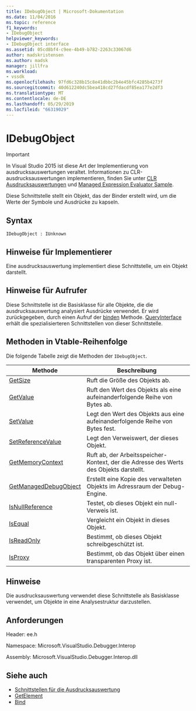 ```yaml
---
title: IDebugObject | Microsoft-Dokumentation
ms.date: 11/04/2016
ms.topic: reference
f1_keywords:
- IDebugObject
helpviewer_keywords:
- IDebugObject interface
ms.assetid: 05cd8bf4-c9ee-4b49-b782-2263c33067d6
author: madskristensen
ms.author: madsk
manager: jillfra
ms.workload:
- vssdk
ms.openlocfilehash: 97fd6c328b15c8e41dbbc2b4e45bfc4285b4273f
ms.sourcegitcommit: 40d612240dc5bea418cd27fdacdf85ea177e2df3
ms.translationtype: MT
ms.contentlocale: de-DE
ms.lasthandoff: 05/29/2019
ms.locfileid: "66319029"
---
```

# <a name="idebugobject"></a>IDebugObject
> [!IMPORTANT]
> In Visual Studio 2015 ist diese Art der Implementierung von ausdrucksauswertungen veraltet. Informationen zu CLR-ausdrucksauswertungen implementieren, finden Sie unter [CLR Ausdrucksauswertungen](https://github.com/Microsoft/ConcordExtensibilitySamples/wiki/CLR-Expression-Evaluators) und [Managed Expression Evaluator Sample](https://github.com/Microsoft/ConcordExtensibilitySamples/wiki/Managed-Expression-Evaluator-Sample).

 Diese Schnittstelle stellt ein Objekt, das der Binder erstellt wird, um die Werte der Symbole und Ausdrücke zu kapseln.

## <a name="syntax"></a>Syntax

```
IDebugObject : IUnknown
```

## <a name="notes-for-implementers"></a>Hinweise für Implementierer
 Eine ausdrucksauswertung implementiert diese Schnittstelle, um ein Objekt darstellt.

## <a name="notes-for-callers"></a>Hinweise für Aufrufer
 Diese Schnittstelle ist die Basisklasse für alle Objekte, die die ausdrucksauswertung analysiert Ausdrücke verwendet. Er wird zurückgegeben, durch einen Aufruf der [binden](../../../extensibility/debugger/reference/idebugbinder-bind.md) Methode. [QueryInterface](/cpp/atl/queryinterface) erhält die spezialisierteren Schnittstellen von dieser Schnittstelle.

## <a name="methods-in-vtable-order"></a>Methoden in Vtable-Reihenfolge
 Die folgende Tabelle zeigt die Methoden der `IDebugObject`.

|Methode|Beschreibung|
|------------|-----------------|
|[GetSize](../../../extensibility/debugger/reference/idebugobject-getsize.md)|Ruft die Größe des Objekts ab.|
|[GetValue](../../../extensibility/debugger/reference/idebugobject-getvalue.md)|Ruft den Wert des Objekts als eine aufeinanderfolgende Reihe von Bytes ab.|
|[SetValue](../../../extensibility/debugger/reference/idebugobject-setvalue.md)|Legt den Wert des Objekts aus eine aufeinanderfolgende Reihe von Bytes fest.|
|[SetReferenceValue](../../../extensibility/debugger/reference/idebugobject-setreferencevalue.md)|Legt den Verweiswert, der dieses Objekt.|
|[GetMemoryContext](../../../extensibility/debugger/reference/idebugobject-getmemorycontext.md)|Ruft ab, der Arbeitsspeicher-Kontext, der die Adresse des Werts des Objekts darstellt.|
|[GetManagedDebugObject](../../../extensibility/debugger/reference/idebugobject-getmanageddebugobject.md)|Erstellt eine Kopie des verwalteten Objekts im Adressraum der Debug-Engine.|
|[IsNullReference](../../../extensibility/debugger/reference/idebugobject-isnullreference.md)|Testet, ob dieses Objekt ein null-Verweis ist.|
|[IsEqual](../../../extensibility/debugger/reference/idebugobject-isequal.md)|Vergleicht ein Objekt in dieses Objekt.|
|[IsReadOnly](../../../extensibility/debugger/reference/idebugobject-isreadonly.md)|Bestimmt, ob dieses Objekt schreibgeschützt ist.|
|[IsProxy](../../../extensibility/debugger/reference/idebugobject-isproxy.md)|Bestimmt, ob das Objekt über einen transparenten Proxy ist.|

## <a name="remarks"></a>Hinweise
 Die ausdrucksauswertung verwendet diese Schnittstelle als Basisklasse verwendet, um Objekte in eine Analysestruktur darzustellen.

## <a name="requirements"></a>Anforderungen
 Header: ee.h

 Namespace: Microsoft.VisualStudio.Debugger.Interop

 Assembly: Microsoft.VisualStudio.Debugger.Interop.dll

## <a name="see-also"></a>Siehe auch
- [Schnittstellen für die Ausdrucksauswertung](../../../extensibility/debugger/reference/expression-evaluation-interfaces.md)
- [GetElement](../../../extensibility/debugger/reference/idebugarrayobject-getelement.md)
- [Bind](../../../extensibility/debugger/reference/idebugbinder-bind.md)